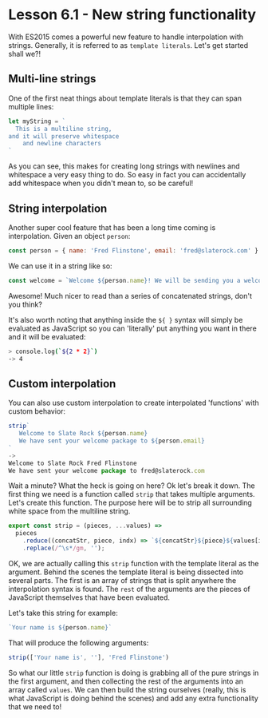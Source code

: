 # Lesson 6.1 - New string functionality

With ES2015 comes a powerful new feature to handle interpolation with strings. Generally, it is referred to as `template literals`. Let's get started shall we?!

## Multi-line strings

One of the first neat things about template literals is that they can span multiple lines:

```js
let myString = `
  This is a multiline string,
and it will preserve whitespace
    and newline characters
`
```

As you can see, this makes for creating long strings with newlines and whitespace a very easy thing to do. So easy in fact you can accidentally add whitespace when you didn't mean to, so be careful!

## String interpolation

Another super cool feature that has been a long time coming is interpolation. Given an object `person`:

```js
const person = { name: 'Fred Flinstone', email: 'fred@slaterock.com' }
```

We can use it in a string like so:

```js
const welcome = `Welcome ${person.name}! We will be sending you a welcome email to ${person.email} shortly!`
```

Awesome! Much nicer to read than a series of concatenated strings, don't you think?

It's also worth noting that anything inside the `${ }` syntax will simply be evaluated as JavaScript so you can 'literally' put anything you want in there and it will be evaluated:

```bash
> console.log(`${2 * 2}`)
-> 4
```

## Custom interpolation

You can also use custom interpolation to create interpolated 'functions' with custom behavior:

```js
strip`
   Welcome to Slate Rock ${person.name}
   We have sent your welcome package to ${person.email}
`
->
Welcome to Slate Rock Fred Flinstone
We have sent your welcome package to fred@slaterock.com
```

Wait a minute? What the heck is going on here? Ok let's break it down. The first thing we need is a function called `strip` that takes multiple arguments. Let's create this function. The purpose here will be to strip all surrounding white space from the multiline string.

```js
export const strip = (pieces, ...values) =>
  pieces
    .reduce((concatStr, piece, indx) => `${concatStr}${piece}${values[indx] || ''}`, '')
    .replace(/^\s*/gm, '');
```

OK, we are actually calling this `strip` function with the template literal as the argument. Behind the scenes the template literal is being dissected into several parts. The first is an array of strings that is split anywhere the interpolation syntax is found. The `rest` of the arguments are the pieces of JavaScript themselves that have been evaluated.

Let's take this string for example:

```js
`Your name is ${person.name}`
```

That will produce the following arguments:

```js
strip(['Your name is', ''], 'Fred Flinstone')
```

So what our little `strip` function is doing is grabbing all of the pure strings in the first argument, and then collecting the rest of the arguments into an array called `values`. We can then build the string ourselves (really, this is what JavaScript is doing behind the scenes) and add any extra functionality that we need to!